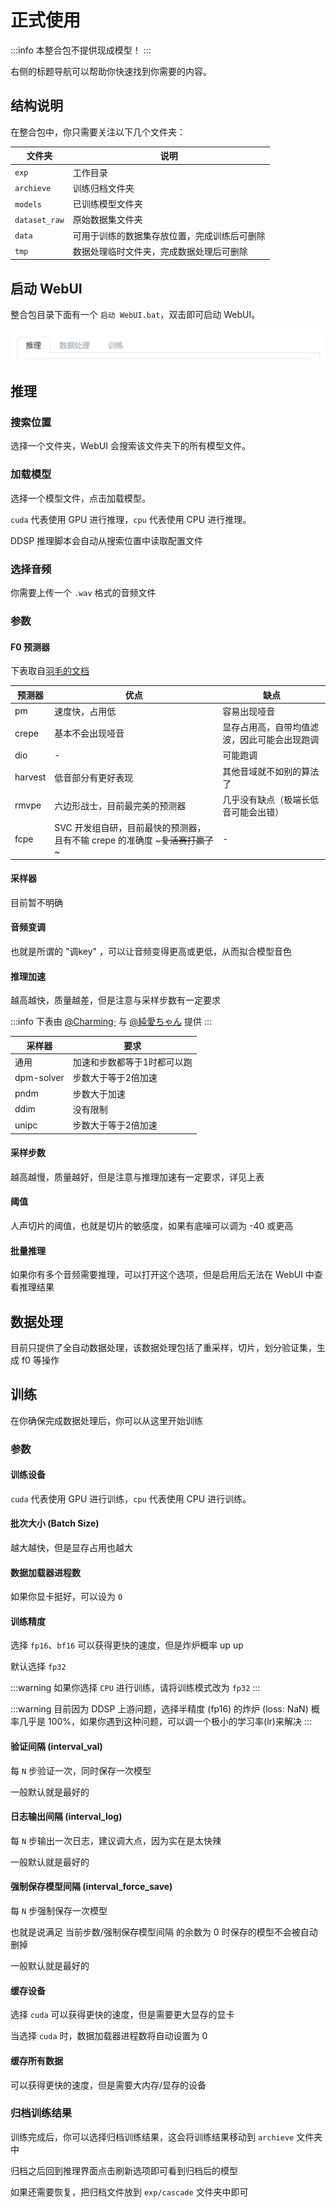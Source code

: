 # 正式使用
:::info
本整合包不提供现成模型！
:::

右侧的标题导航可以帮助你快速找到你需要的内容。

## 结构说明

在整合包中，你只需要关注以下几个文件夹：

| 文件夹 | 说明 |
| --- | --- |
| `exp` | 工作目录 |
| `archieve` | 训练归档文件夹 |
| `models` | 已训练模型文件夹 |
| `dataset_raw` | 原始数据集文件夹 |
| `data` | 可用于训练的数据集存放位置，完成训练后可删除 |
| `tmp` | 数据处理临时文件夹，完成数据处理后可删除 |

## 启动 WebUI

整合包目录下面有一个  `启动 WebUI.bat`，双击即可启动 WebUI。


![](/imgs/{FA252EE3-25E8-4f47-97EB-BD1C46F2A147}.png)

## 推理

### 搜索位置

选择一个文件夹，WebUI 会搜索该文件夹下的所有模型文件。

### 加载模型

选择一个模型文件，点击加载模型。

`cuda` 代表使用 GPU 进行推理，`cpu` 代表使用 CPU 进行推理。

DDSP 推理脚本会自动从搜索位置中读取配置文件

### 选择音频

你需要上传一个 `.wav` 格式的音频文件

### 参数

#### F0 预测器

下表取自[羽毛的文档](https://www.yuque.com/umoubuton/ueupp5)

| 预测器 | 优点 | 缺点 |
| --- | --- | --- |
| pm | 速度快，占用低 | 容易出现哑音 |
| crepe | 基本不会出现哑音 | 显存占用高，自带均值滤波，因此可能会出现跑调 |
| dio | - | 可能跑调 |
| harvest | 低音部分有更好表现 | 其他音域就不如别的算法了 |
| rmvpe | 六边形战士，目前最完美的预测器 | 几乎没有缺点（极端长低音可能会出错） |
| fcpe | SVC 开发组自研，目前最快的预测器，且有不输 crepe 的准确度 ~~~复活赛打赢了~~~ | - |

#### 采样器

目前暂不明确

#### 音频变调

也就是所谓的 "调key" ，可以让音频变得更高或更低，从而拟合模型音色

#### 推理加速

越高越快，质量越差，但是注意与采样步数有一定要求

:::info
下表由 [@Charming·](https://space.bilibili.com/399248533) 与 [@純愛ちゃん](https://space.bilibili.com/334571001) 提供
:::

| 采样器 | 要求 |
| --- | --- |
| 通用 | 加速和步数都等于1时都可以跑 |
| dpm-solver | 步数大于等于2倍加速 |
| pndm | 步数大于加速 |
| ddim | 没有限制 |
| unipc | 步数大于等于2倍加速 |

#### 采样步数

越高越慢，质量越好，但是注意与推理加速有一定要求，详见上表

#### 阈值

人声切片的阈值，也就是切片的敏感度，如果有底噪可以调为 -40 或更高

#### 批量推理

如果你有多个音频需要推理，可以打开这个选项，但是启用后无法在 WebUI 中查看推理结果

## 数据处理

目前只提供了全自动数据处理，该数据处理包括了重采样，切片，划分验证集，生成 f0 等操作

## 训练

在你确保完成数据处理后，你可以从这里开始训练

### 参数

#### 训练设备

`cuda` 代表使用 GPU 进行训练，`cpu` 代表使用 CPU 进行训练。

#### 批次大小 (Batch Size)

越大越快，但是显存占用也越大

#### 数据加载器进程数

如果你显卡挺好，可以设为 `0`

#### 训练精度

选择 `fp16`、`bf16` 可以获得更快的速度，但是炸炉概率 up up

默认选择 `fp32`

:::warning
如果你选择 `CPU` 进行训练，请将训练模式改为 `fp32`
:::

:::warning
目前因为 DDSP 上游问题，选择半精度 (fp16) 的炸炉 (loss: NaN) 概率几乎是 100%，如果你遇到这种问题，可以调一个极小的学习率(lr)来解决
:::

#### 验证间隔 (interval_val)

每 `N` 步验证一次，同时保存一次模型

一般默认就是最好的

#### 日志输出间隔 (interval_log)

每 `N` 步输出一次日志，建议调大点，因为实在是太快辣

一般默认就是最好的

#### 强制保存模型间隔 (interval_force_save)

每 `N` 步强制保存一次模型

也就是说满足 当前步数/强制保存模型间隔 的余数为 0 时保存的模型不会被自动删掉

一般默认就是最好的

#### 缓存设备

选择 `cuda` 可以获得更快的速度，但是需要更大显存的显卡

当选择 `cuda` 时，数据加载器进程数将自动设置为 0

#### 缓存所有数据

可以获得更快的速度，但是需要大内存/显存的设备

### 归档训练结果

训练完成后，你可以选择归档训练结果，这会将训练结果移动到 `archieve` 文件夹中

归档之后回到推理界面点击刷新选项即可看到归档后的模型

如果还需要恢复，把归档文件放到 `exp/cascade` 文件夹中即可
